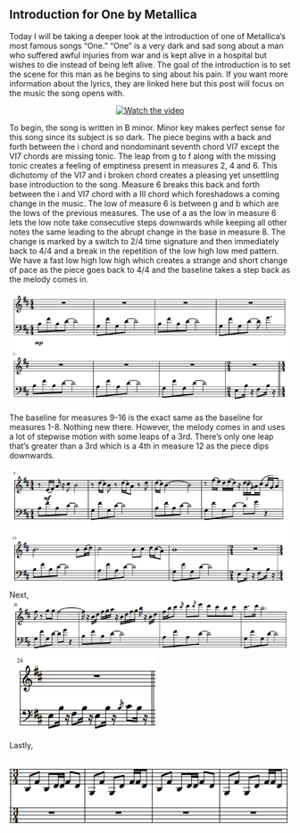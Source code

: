 ## Introduction for One by Metallica

Today I will be taking a deeper look at the introduction of one of Metallica’s most famous songs “One.” “One” is a very dark and sad song about a man who suffered awful injuries from war and is kept alive in a hospital but wishes to die instead of being left alive. The goal of the introduction is to set the scene for this man as he begins to sing about his pain. If you want more information about the lyrics, they are linked here but this post will focus on the music the song opens with. 

<p style="text-align: center;"

[![Watch the video](http://img.youtube.com/vi/WM8bTdBs-cw/0.jpg)](http://www.youtube.com/watch?v=WM8bTdBs-cw#center "One by Metallica")

</p>

To begin, the song is written in B minor. Minor key makes perfect sense for this song since its subject is so dark. The piece begins with a back and forth between the i chord and nondominant seventh chord VI7 except the VI7 chords are missing tonic. The leap from g to f along with the missing tonic creates a feeling of emptiness present in measures 2, 4 and 6. This dichotomy of the VI7 and i broken chord creates a pleasing yet unsettling base introduction to the song. Measure 6 breaks this back and forth between the i and VI7 chord with a III chord which foreshadows a coming change in the music. The low of measure 6 is between g and b which are the lows of the previous measures. The use of a as the low in measure 6 lets the low note take consecutive steps downwards while keeping all other notes the same leading to the abrupt change in the base in measure 8. The change is marked by a switch to 2/4 time signature and then immediately back to 4/4 and a break in the repetition of the low high low med pattern. We have a fast low high low high which creates a strange and short change of pace as the piece goes back to 4/4 and the baseline takes a step back as the melody comes in.
 
<img src="images/music_one.png"/> 

The baseline for measures 9-16 is the exact same as the baseline for measures 1-8. Nothing new there. However, the melody comes in and uses a lot of stepwise motion with some leaps of a 3rd. There’s only one leap that’s greater than a 3rd which is a 4th in measure 12 as the piece dips downwards. 

<img src="images/music_two.png"/>
Next,

<img src="images/music_three.png"/>

<img src="images/music_four.png"/>

Lastly, 

&nbsp;&nbsp;&nbsp; <img src="images/music_five.png"/>


